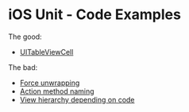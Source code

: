 # iOS Unit - Code Examples
The good:
* [UITableViewCell](./Examples/TableViewCell.md)

The bad:
* [Force unwrapping](./Examples/SwiftForceUnwrapping.md)
* [Action method naming](./Examples/ActionMethodNaming.md)
* [View hierarchy depending on code](./Examples/Navigation.md)

